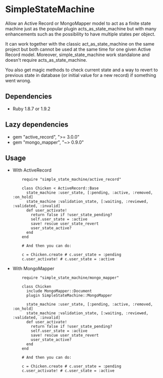 SimpleStateMachine
==================

Allow an Active Record or MongoMapper model to act as a finite state machine just as the popular plugin acts_as_state_machine but with many enhancements such as the possibility to have multiple states per object.

It can work together with the classic act_as_state_machine on the same project but both cannot be used at the same time for one given Active Record model. Moreover, simple_state_machine work standalone and doesn't require acts_as_state_machine.

You also get magic methods to check current state and a way to revert to previous state in database (or initial value for a new record) if something went wrong.


Dependencies
------------

* Ruby 1.8.7 or 1.9.2

Lazy dependencies
-----------------

* gem "active_record", ">= 3.0.0"
* gem "mongo_mapper", "~> 0.9.0"

Usage
-----

* With ActiveRecord

          require "simple_state_machine/active_record"

          class Chicken < ActiveRecord::Base
            state_machine :user_state, [:pending, :active, :removed, :on_hold]
            state_machine :validation_state, [:waiting, :reviewed, :validated, :invalid]
            def user_activate!
              return false if !user_state_pending?
              self.user_state = :active
              save! rescue user_state_revert
              user_state_active?
            end
          end

          # And then you can do:

          c = Chicken.create # c.user_state = :pending
          c.user_activate! # c.user_state = :active

* With MongoMapper

          require "simple_state_machine/mongo_mapper"

          class Chicken
            include MongoMapper::Document
            plugin SimpleStateMachine::MongoMapper

            state_machine :user_state, [:pending, :active, :removed, :on_hold]
            state_machine :validation_state, [:waiting, :reviewed, :validated, :invalid]
            def user_activate!
              return false if !user_state_pending?
              self.user_state = :active
              save! rescue user_state_revert
              user_state_active?
            end
          end

          # And then you can do:

          c = Chicken.create # c.user_state = :pending
          c.user_activate! # c.user_state = :active